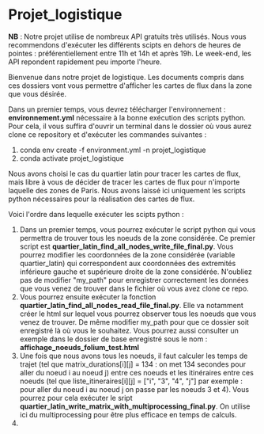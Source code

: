 # Projet_logistique

**NB** : Notre projet utilise de nombreux API gratuits très utilisés. Nous vous recommendons d'exécuter les différents scipts en dehors de heures de pointes : préférentiellement entre 11h et 14h et après 19h. Le week-end, les API repondent rapidement peu importe l'heure.  

Bienvenue dans notre projet de logistique. Les documents compris dans ces dossiers vont vous permettre d'afficher les cartes de flux dans la zone que vous désirée. 

Dans un premier temps, vous devrez télécharger l'environnement : **environnement.yml** nécessaire à la bonne exécution des scripts python. Pour cela, il vous suffira d'ouvrir un terminal dans le dossier où vous aurez clone ce repository et d'exécuter les commandes suivantes : 

1)  conda env create -f environment.yml -n projet_logistique
2)  conda activate projet_logistique 

Nous avons choisi le cas du quartier latin pour tracer les cartes de flux, mais libre à vous de décider de tracer les cartes de flux pour n'importe laquelle des zones de Paris. Nous avons laissé ici uniquement les scripts python nécessaires pour la réalisation des cartes de flux. 

Voici l'ordre dans lequelle exécuter les scipts python : 
1) Dans un premier temps, vous pourrez exécuter le script python qui vous permettra de trouver tous les noeuds de la zone considérée. Ce premier script est **quartier_latin_find_all_nodes_write_file_final.py**. Vous pourrez modifier les coordonnées de la zone considérée (variable quartier_latin) qui correspondent aux coordonnées des extremités inférieure gauche et supérieure droite de la zone considérée. N'oubliez pas de modifier "my_path" pour enregistrer correctement les données que vous venez de trouver dans le fichier où vous avez clone ce repo. 
2) Vous pourrez ensuite exécuter la fonction **quartier_latin_find_all_nodes_read_file_final.py**. Elle va notamment créer le html sur lequel vous pourrez observer tous les noeuds que vous venez de trouver. De même modifier my_path pour que ce dossier soit enregistré là où vous le souhaitez. Vous pourrez aussi consulter un exemple dans le dossier de base enregistré sous le nom : **affichage_noeuds_folium_test.html**
3) Une fois que nous avons tous les noeuds, il faut calculer les temps de trajet (tel que matrix_durations[i][j] = 134 : on met 134 secondes pour aller du noeud i au noeud j) entre ces noeuds et les itinéraires entre ces noeuds (tel que liste_itineraires[i][j] = ["i", "3", "4", "j"] par exemple : pour aller du noeud i au noeud j on passe par les noeuds 3 et 4). Vous pourrez pour cela exécuter le sript **quartier_latin_write_matrix_with_multiprocessing_final.py**. On utilise ici du multiprocessing pour être plus efficace en temps de calculs.
4) 


